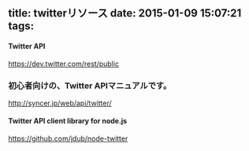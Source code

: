 title: twitterリソース
date: 2015-01-09 15:07:21
tags:
---

#### Twitter API

https://dev.twitter.com/rest/public

### 初心者向けの、Twitter APIマニュアルです。

http://syncer.jp/web/api/twitter/

#### Twitter API client library for node.js

https://github.com/jdub/node-twitter


